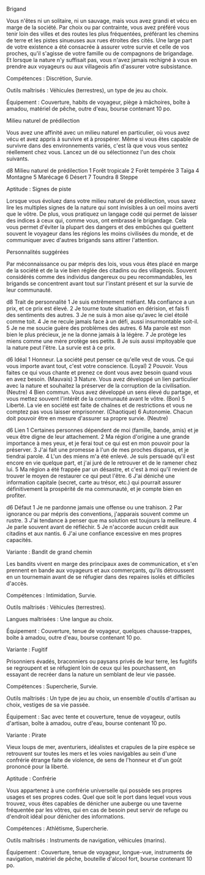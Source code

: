 

Brigand

Vous n'êtes ni un solitaire, ni un sauvage, mais vous avez grandi et vécu en marge de la société. Par choix ou par contrainte, vous avez préféré vous tenir loin des villes et des routes les plus fréquentées, préférant les chemins de terre et les pistes sinueuses aux rues étroites des cités. Une large part de votre existence a été consacrée à assurer votre survie et celle de vos proches, qu'il s'agisse de votre famille ou de compagnons de brigandage. Et lorsque la nature n'y suffisait pas, vous n'avez jamais rechigné à vous en prendre aux voyageurs ou aux villageois afin d'assurer votre subsistance.

Compétences : Discrétion, Survie.

Outils maîtrisés : Véhicules (terrestres), un type de jeu au choix.

Équipement : Couverture, habits de voyageur, piège à mâchoires, boîte à amadou, matériel de pêche, outre d'eau, bourse contenant 10 po.

Milieu naturel de prédilection

Vous avez une affinité avec un milieu naturel en particulier, où vous avez vécu et avez appris à survivre et à prospérer. Même si vous êtes capable de survivre dans des environnements variés, c'est là que vous vous sentez réellement chez vous. Lancez un dé ou sélectionnez l'un des choix suivants.

d8 Milieu naturel de prédilection
1 Forêt tropicale
2 Forêt tempérée
3 Taïga
4 Montagne
5 Marécage
6 Désert
7 Toundra
8 Steppe

Aptitude : Signes de piste

Lorsque vous évoluez dans votre milieu naturel de prédilection, vous savez lire les multiples signes de la nature qui sont invisibles à un oeil moins averti que le vôtre. De plus, vous pratiquez un langage codé qui permet de laisser des indices à ceux qui, comme vous, ont embrassé le brigandage. Cela vous permet d'éviter la plupart des dangers et des embûches qui guettent souvent le voyageur dans les régions les moins civilisées du monde, et de communiquer avec d'autres brigands sans attirer l'attention.

Personnalités suggérées

Par méconnaissance ou par mépris des lois, vous vous êtes placé en marge de la société et de la vie bien réglée des citadins ou des villageois. Souvent considérés comme des individus dangereux ou peu recommandables, les brigands se concentrent avant tout sur l'instant présent et sur la survie de leur communauté.

d8 Trait de personnalité
1 Je suis extrêmement méfiant. Ma confiance a un prix, et ce prix est élevé.
2 Je tourne toute situation en dérision, et fais fi des sentiments des autres.
3 Je ne suis à mon aise qu'avec le ciel étoilé comme toit.
4 Je ne recule jamais face à un défi, aussi insurmontable soit-il.
5 Je ne me soucie guère des problèmes des autres.
6 Ma parole est mon bien le plus précieux, je ne la donne jamais à la légère.
7 Je protège les miens comme une mère protège ses petits.
8 Je suis aussi impitoyable que la nature peut l'être. La survie est à ce prix.

d6 Idéal
1 Honneur. La société peut penser ce qu'elle veut de vous. Ce qui vous importe avant tout, c'est votre conscience. (Loyal)
2 Pouvoir. Vous faites ce qui vous chante et prenez ce dont vous avez besoin quand vous en avez besoin. (Mauvais)
3 Nature. Vous avez développé un lien particulier avec la nature et souhaitez la préserver de la corruption de la civilisation. (Neutre)
4 Bien commun. Vous avez développé un sens élevé du partage, et vous mettez souvent l'intérêt de la communauté avant le vôtre. (Bon)
5 Liberté. La vie en société est faite de chaînes et de restrictions et vous ne comptez pas vous laisser emprisonner. (Chaotique)
6 Autonomie. Chacun doit pouvoir être en mesure d'assurer sa propre survie. (Neutre)

d6 Lien
1 Certaines personnes dépendent de moi (famille, bande, amis) et je veux être digne de leur attachement.
2 Ma région d'origine a une grande importance à mes yeux, et je ferai tout ce qui est en mon pouvoir pour la préserver.
3 J'ai fait une promesse à l'un de mes proches disparus, et je tiendrai parole.
4 L'un des miens m'a été enlevé. Je suis persuadé qu'il est encore en vie quelque part, et j'ai juré de le retrouver et de le ramener chez lui.
5 Ma région a été frappée par un désastre, et c'est à moi qu'il revient de trouver le moyen de restaurer ce qui peut l'être.
6 J'ai déniché une information capitale (secret, carte au trésor, etc.) qui pourrait assurer définitivement la prospérité de ma communauté, et je compte bien en profiter.

d6 Défaut
1 Je ne pardonne jamais une offense ou une trahison.
2 Par ignorance ou par mépris des conventions, j'apparais souvent comme un rustre.
3 J'ai tendance à penser que ma solution est toujours la meilleure.
4 Je parle souvent avant de réfléchir.
5 Je n'accorde aucun crédit aux citadins et aux nantis.
6 J'ai une confiance excessive en mes propres capacités.

Variante : Bandit de grand chemin

Les bandits vivent en marge des principaux axes de communication, et s'en prennent en bande aux voyageurs et aux commerçants, qu'ils détroussent en un tournemain avant de se réfugier dans des repaires isolés et difficiles d'accès.

Compétences : Intimidation, Survie.

Outils maîtrisés : Véhicules (terrestres).

Langues maîtrisées : Une langue au choix.

Équipement : Couverture, tenue de voyageur, quelques chausse-trappes, boîte à amadou, outre d'eau, bourse contenant 10 po.

Variante : Fugitif

Prisonniers évadés, braconniers ou paysans privés de leur terre, les fugitifs se regroupent et se réfugient loin de ceux qui les pourchassent, en essayant de recréer dans la nature un semblant de leur vie passée.

Compétences : Supercherie, Survie.

Outils maîtrisés : Un type de jeu au choix, un ensemble d'outils d'artisan au choix, vestiges de sa vie passée.

Équipement : Sac avec tente et couverture, tenue de voyageur, outils d'artisan, boîte à amadou, outre d'eau, bourse contenant 10 po.

Variante : Pirate

Vieux loups de mer, aventuriers, idéalistes et crapules de la pire espèce se retrouvent sur toutes les mers et les voies navigables au sein d'une confrérie étrange faite de violence, de sens de l'honneur et d'un goût prononcé pour la liberté.

Aptitude : Confrérie

Vous appartenez à une confrérie universelle qui possède ses propres usages et ses propres codes. Quel que soit le port dans lequel vous vous trouvez, vous êtes capables de dénicher une auberge ou une taverne fréquentée par les vôtres, qui en cas de besoin peut servir de refuge ou d'endroit idéal pour dénicher des informations.

Compétences : Athlétisme, Supercherie.

Outils maîtrisés : Instruments de navigation, véhicules (marins).

Équipement : Couverture, tenue de voyageur, longue-vue, instruments de navigation, matériel de pêche, bouteille d'alcool fort, bourse contenant 10 po.
